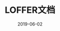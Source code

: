 ---
layout: post
title: LOFFER文档
date: 2019-06-02
Author: 来自中世界
categories: 
tags: [sample, document]
comments: true
--- 